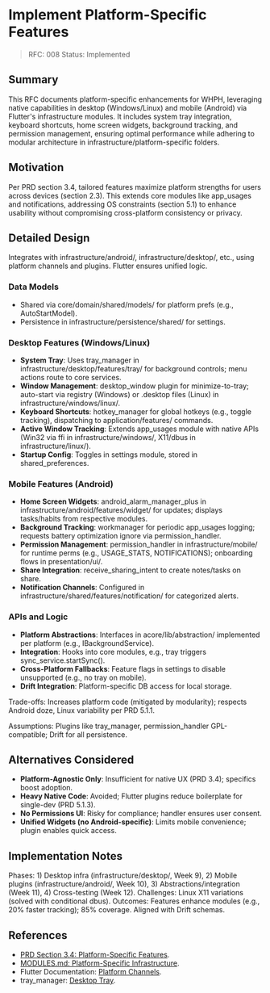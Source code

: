 # Implement Platform-Specific Features

> RFC: 008
> Status: Implemented

## Summary

This RFC documents platform-specific enhancements for WHPH, leveraging native capabilities in desktop (Windows/Linux) and mobile (Android) via Flutter's infrastructure modules. It includes system tray integration, keyboard shortcuts, home screen widgets, background tracking, and permission management, ensuring optimal performance while adhering to modular architecture in infrastructure/platform-specific folders.

## Motivation

Per PRD section 3.4, tailored features maximize platform strengths for users across devices (section 2.3). This extends core modules like app_usages and notifications, addressing OS constraints (section 5.1) to enhance usability without compromising cross-platform consistency or privacy.

## Detailed Design

Integrates with infrastructure/android/, infrastructure/desktop/, etc., using platform channels and plugins. Flutter ensures unified logic.

### Data Models

- Shared via core/domain/shared/models/ for platform prefs (e.g., AutoStartModel).
- Persistence in infrastructure/persistence/shared/ for settings.

### Desktop Features (Windows/Linux)

- **System Tray**: Uses tray_manager in infrastructure/desktop/features/tray/ for background controls; menu actions route to core services.
- **Window Management**: desktop_window plugin for minimize-to-tray; auto-start via registry (Windows) or .desktop files (Linux) in infrastructure/windows/linux/.
- **Keyboard Shortcuts**: hotkey_manager for global hotkeys (e.g., toggle tracking), dispatching to application/features/ commands.
- **Active Window Tracking**: Extends app_usages module with native APIs (Win32 via ffi in infrastructure/windows/, X11/dbus in infrastructure/linux/).
- **Startup Config**: Toggles in settings module, stored in shared_preferences.

### Mobile Features (Android)

- **Home Screen Widgets**: android_alarm_manager_plus in infrastructure/android/features/widget/ for updates; displays tasks/habits from respective modules.
- **Background Tracking**: workmanager for periodic app_usages logging; requests battery optimization ignore via permission_handler.
- **Permission Management**: permission_handler in infrastructure/mobile/ for runtime perms (e.g., USAGE_STATS, NOTIFICATIONS); onboarding flows in presentation/ui/.
- **Share Integration**: receive_sharing_intent to create notes/tasks on share.
- **Notification Channels**: Configured in infrastructure/shared/features/notification/ for categorized alerts.

### APIs and Logic

- **Platform Abstractions**: Interfaces in acore/lib/abstraction/ implemented per platform (e.g., IBackgroundService).
- **Integration**: Hooks into core modules, e.g., tray triggers sync_service.startSync().
- **Cross-Platform Fallbacks**: Feature flags in settings to disable unsupported (e.g., no tray on mobile).
- **Drift Integration**: Platform-specific DB access for local storage.

Trade-offs: Increases platform code (mitigated by modularity); respects Android doze, Linux variability per PRD 5.1.1.

Assumptions: Plugins like tray_manager, permission_handler GPL-compatible; Drift for all persistence.

## Alternatives Considered

- **Platform-Agnostic Only**: Insufficient for native UX (PRD 3.4); specifics boost adoption.
- **Heavy Native Code**: Avoided; Flutter plugins reduce boilerplate for single-dev (PRD 5.1.3).
- **No Permissions UI**: Risky for compliance; handler ensures user consent.
- **Unified Widgets (no Android-specific)**: Limits mobile convenience; plugin enables quick access.

## Implementation Notes

Phases: 1) Desktop infra (infrastructure/desktop/, Week 9), 2) Mobile plugins (infrastructure/android/, Week 10), 3) Abstractions/integration (Week 11), 4) Cross-testing (Week 12). Challenges: Linux X11 variations (solved with conditional dbus). Outcomes: Features enhance modules (e.g., 20% faster tracking); 85% coverage. Aligned with Drift schemas.

## References

- [PRD Section 3.4: Platform-Specific Features](https://github.com/ahmet-cetinkaya/whph/blob/ea71256c1/docs/PRD.md#L116-L131).
- [MODULES.md: Platform-Specific Infrastructure](https://github.com/ahmet-cetinkaya/whph/blob/ea71256c1/docs/MODULES.md#L332-L353).
- Flutter Documentation: [Platform Channels](https://docs.flutter.dev/platform-integration/platform-channels).
- tray_manager: [Desktop Tray](https://pub.dev/packages/tray_manager).

